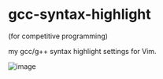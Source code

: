 gcc-syntax-highlight
====================

(for competitive programming)

my gcc/g++ syntax highlight settings for Vim.

![image](http://eha.jp/images/github/syntax.png)
